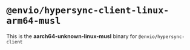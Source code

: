 # `@envio/hypersync-client-linux-arm64-musl`

This is the **aarch64-unknown-linux-musl** binary for `@envio/hypersync-client`

